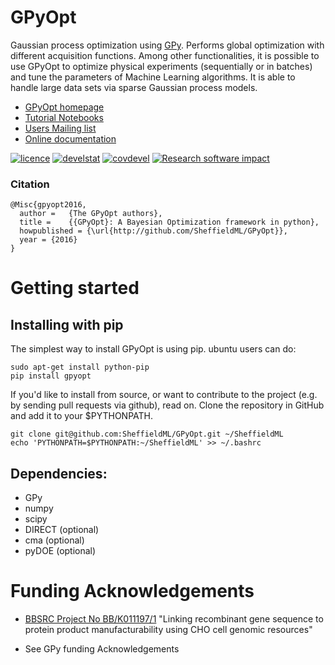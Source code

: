 GPyOpt
======

Gaussian process optimization using [GPy](http://sheffieldml.github.io/GPy/). Performs global optimization with different acquisition functions. Among other functionalities, it is possible to use GPyOpt to optimize physical experiments (sequentially or in batches) and tune the parameters of Machine Learning algorithms. It is able to handle large data sets via sparse Gaussian process models. 

* [GPyOpt homepage](http://sheffieldml.github.io/GPyOpt/)
* [Tutorial Notebooks](http://nbviewer.ipython.org/github/SheffieldML/GPyOpt/blob/master/manual/index.ipynb)
* [Users Mailing list](https://lists.shef.ac.uk/sympa/info/gpyopt-users)
* [Online documentation](http://pythonhosted.org/GPyOpt)

[![licence](https://img.shields.io/badge/licence-BSD-blue.svg)](http://opensource.org/licenses/BSD-3-Clause)  [![develstat](https://travis-ci.org/SheffieldML/GPyOpt.svg?branch=master)](https://travis-ci.org/SheffieldML/GPyOpt) [![covdevel](http://codecov.io/github/SheffieldML/GPyOpt/coverage.svg?branch=master)](http://codecov.io/github/SheffieldML/GPyOpt?branch=master) [![Research software impact](http://depsy.org/api/package/pypi/GPyOpt/badge.svg)](http://depsy.org/package/python/GPyOpt) 


### Citation

    @Misc{gpyopt2016,
      author =   {The GPyOpt authors},
      title =    {{GPyOpt}: A Bayesian Optimization framework in python},
      howpublished = {\url{http://github.com/SheffieldML/GPyOpt}},
      year = {2016}
    }

Getting started
===============

Installing with pip
-------------------
The simplest way to install GPyOpt is using pip. ubuntu users can do:

    sudo apt-get install python-pip
    pip install gpyopt

If you'd like to install from source, or want to contribute to the project (e.g. by sending pull requests via github), read on. Clone the repository in GitHub and add it to your $PYTHONPATH.

    git clone git@github.com:SheffieldML/GPyOpt.git ~/SheffieldML
    echo 'PYTHONPATH=$PYTHONPATH:~/SheffieldML' >> ~/.bashrc

Dependencies:
------------------------
  - GPy
  - numpy
  - scipy
  - DIRECT (optional)
  - cma (optional)
  - pyDOE (optional)

Funding Acknowledgements
========================
* [BBSRC Project No BB/K011197/1](http://staffwww.dcs.shef.ac.uk/people/N.Lawrence/projects/recombinant/) "Linking recombinant gene sequence to protein product manufacturability using CHO cell genomic resources"

* See GPy funding Acknowledgements






